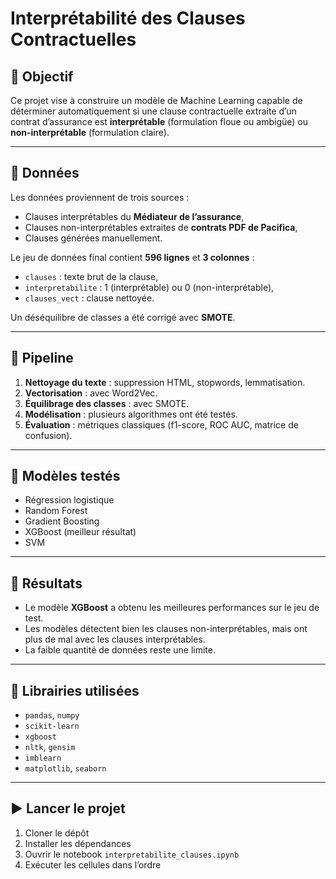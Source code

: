# Interprétabilité des Clauses Contractuelles

## 📌 Objectif

Ce projet vise à construire un modèle de Machine Learning capable de déterminer automatiquement si une clause contractuelle extraite d’un contrat d’assurance est **interprétable** (formulation floue ou ambigüe) ou **non-interprétable** (formulation claire).

---

## 📁 Données

Les données proviennent de trois sources :
- Clauses interprétables du **Médiateur de l’assurance**,
- Clauses non-interprétables extraites de **contrats PDF de Pacifica**,
- Clauses générées manuellement.

Le jeu de données final contient **596 lignes** et **3 colonnes** :
- `clauses` : texte brut de la clause,
- `interpretabilite` : 1 (interprétable) ou 0 (non-interprétable),
- `clauses_vect` : clause nettoyée.

Un déséquilibre de classes a été corrigé avec **SMOTE**.

---

## 🔄 Pipeline

1. **Nettoyage du texte** : suppression HTML, stopwords, lemmatisation.
2. **Vectorisation** : avec Word2Vec.
3. **Équilibrage des classes** : avec SMOTE.
4. **Modélisation** : plusieurs algorithmes ont été testés.
5. **Évaluation** : métriques classiques (f1-score, ROC AUC, matrice de confusion).

---

## 🤖 Modèles testés

- Régression logistique
- Random Forest
- Gradient Boosting
- XGBoost (meilleur résultat)
- SVM

---

## 🧪 Résultats

- Le modèle **XGBoost** a obtenu les meilleures performances sur le jeu de test.
- Les modèles détectent bien les clauses non-interprétables, mais ont plus de mal avec les clauses interprétables.
- La faible quantité de données reste une limite.

---

## 🧰 Librairies utilisées

- `pandas`, `numpy`
- `scikit-learn`
- `xgboost`
- `nltk`, `gensim`
- `imblearn`
- `matplotlib`, `seaborn`

---

## ▶️ Lancer le projet

1. Cloner le dépôt  
2. Installer les dépendances  
3. Ouvrir le notebook `interpretabilite_clauses.ipynb`  
4. Exécuter les cellules dans l’ordre
